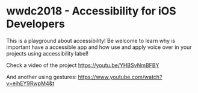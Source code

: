 # wwdc2018 - Accessibility for iOS Developers

This is a playground about accessibility!
Be welcome to learn why is important have a accessible app and how use and apply voice over in your projects using accessibility label!

Check a video of the project
https://youtu.be/YHBSvNmBFBY

And another using gestures:
https://www.youtube.com/watch?v=eihEY9RwpM4&t
